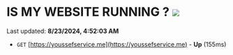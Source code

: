 # IS MY WEBSITE RUNNING ? [![](https://img.shields.io/static/v1?label=Sponsor&message=%E2%9D%A4&logo=GitHub&color=%23fe8e86)](https://github.com/sponsors/Youssef-Lehmam)

Last updated: **8/23/2024, 4:52:03 AM**

- `GET` [https://youssefservice.me](https://youssefservice.me) - **Up** (155ms)
